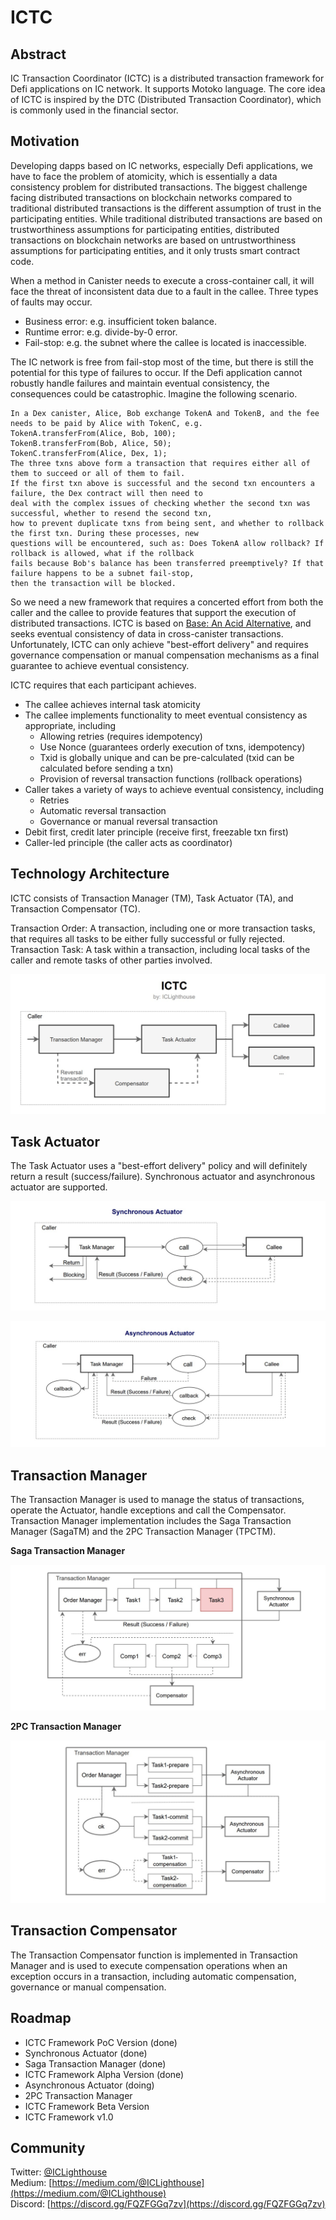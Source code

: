 # ICTC 

## Abstract

IC Transaction Coordinator (ICTC) is a distributed transaction framework for Defi applications on IC network. It supports Motoko language. The core idea of ICTC is inspired by the DTC (Distributed Transaction Coordinator), which is commonly used in the financial sector.

## Motivation

Developing dapps based on IC networks, especially Defi applications, we have to face the problem of atomicity, which is essentially a data consistency problem for distributed transactions. The biggest challenge facing distributed transactions on blockchain networks compared to traditional distributed transactions is the different assumption of trust in the participating entities. While traditional distributed transactions are based on trustworthiness assumptions for participating entities, distributed transactions on blockchain networks are based on untrustworthiness assumptions for participating entities, and it only trusts smart contract code. 

When a method in Canister needs to execute a cross-container call, it will face the threat of inconsistent data due to a fault in the callee. Three types of faults may occur.

- Business error: e.g. insufficient token balance.
- Runtime error: e.g. divide-by-0 error.
- Fail-stop: e.g. the subnet where the callee is located is inaccessible.

The IC network is free from fail-stop most of the time, but there is still the potential for this type of failures to occur. If the Defi application cannot robustly handle failures and maintain eventual consistency, the consequences could be catastrophic. Imagine the following scenario.

    In a Dex canister, Alice, Bob exchange TokenA and TokenB, and the fee needs to be paid by Alice with TokenC, e.g.    
    TokenA.transferFrom(Alice, Bob, 100);  
    TokenB.transferFrom(Bob, Alice, 50);  
    TokenC.transferFrom(Alice, Dex, 1);  
    The three txns above form a transaction that requires either all of them to succeed or all of them to fail.    
    If the first txn above is successful and the second txn encounters a failure, the Dex contract will then need to  
    deal with the complex issues of checking whether the second txn was successful, whether to resend the second txn,   
    how to prevent duplicate txns from being sent, and whether to rollback the first txn. During these processes, new  
    questions will be encountered, such as: Does TokenA allow rollback? If rollback is allowed, what if the rollback  
    fails because Bob's balance has been transferred preemptively? If that failure happens to be a subnet fail-stop,  
    then the transaction will be blocked.

So we need a new framework that requires a concerted effort from both the caller and the callee to provide features that support the execution of distributed transactions. ICTC is based on [Base: An Acid Alternative](https://queue.acm.org/detail.cfm?id=1394128), and seeks eventual consistency of data in cross-canister transactions. Unfortunately, ICTC can only achieve "best-effort delivery" and requires governance compensation or manual compensation mechanisms as a final guarantee to achieve eventual consistency.

ICTC requires that each participant achieves.

- The callee achieves internal task atomicity
- The callee implements functionality to meet eventual consistency as appropriate, including
    - Allowing retries (requires idempotency)
    - Use Nonce (guarantees orderly execution of txns, idempotency)
    - Txid is globally unique and can be pre-calculated (txid can be calculated before sending a txn)
    - Provision of reversal transaction functions (rollback operations)
- Caller takes a variety of ways to achieve eventual consistency, including
    - Retries
    - Automatic reversal transaction
    - Governance or manual reversal transaction
- Debit first, credit later principle (receive first, freezable txn first)
- Caller-led principle (the caller acts as coordinator)


## Technology Architecture

ICTC consists of Transaction Manager (TM), Task Actuator (TA), and Transaction Compensator (TC).

Transaction Order: A transaction, including one or more transaction tasks, that requires all tasks to be either fully successful or fully rejected.   
Transaction Task: A task within a transaction, including local tasks of the caller and remote tasks of other parties involved.

![ICTC](ictc.jpg)

## Task Actuator

The Task Actuator uses a "best-effort delivery" policy and will definitely return a result (success/failure). Synchronous actuator and asynchronous actuator are supported.

![Synchronous Actuator](ictc-syncact.jpg)

![Asynchronous Actuator](ictc-asyncact.jpg)

## Transaction Manager

The Transaction Manager is used to manage the status of transactions, operate the Actuator, handle exceptions and call the Compensator. Transaction Manager implementation includes the Saga Transaction Manager (SagaTM) and the 2PC Transaction Manager (TPCTM).

**Saga Transaction Manager**

![Saga Transaction Manager](ictc-saga.jpg)

**2PC Transaction Manager**

![2PC Transaction Manager](ictc-2pc.jpg)

## Transaction Compensator

The Transaction Compensator function is implemented in Transaction Manager and is used to execute compensation operations when an exception occurs in a transaction, including automatic compensation, governance or manual compensation.

## Roadmap

- ICTC Framework PoC Version  (done)
- Synchronous Actuator  (done)
- Saga Transaction Manager  (done)
- ICTC Framework Alpha Version  (done)
- Asynchronous Actuator (doing)
- 2PC Transaction Manager
- ICTC Framework Beta Version
- ICTC Framework v1.0

## Community

Twitter: [@ICLighthouse](https://twitter.com/ICLighthouse)   
Medium: [https://medium.com/@ICLighthouse](https://medium.com/@ICLighthouse)  
Discord: [https://discord.gg/FQZFGGq7zv](https://discord.gg/FQZFGGq7zv)  